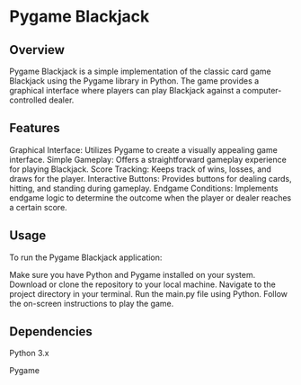 # Pygame Blackjack

## Overview
Pygame Blackjack is a simple implementation of the classic card game Blackjack using the Pygame library in Python. The game provides a graphical interface where players can play Blackjack against a computer-controlled dealer.

## Features
Graphical Interface: Utilizes Pygame to create a visually appealing game interface.
Simple Gameplay: Offers a straightforward gameplay experience for playing Blackjack.
Score Tracking: Keeps track of wins, losses, and draws for the player.
Interactive Buttons: Provides buttons for dealing cards, hitting, and standing during gameplay.
Endgame Conditions: Implements endgame logic to determine the outcome when the player or dealer reaches a certain score.
## Usage
To run the Pygame Blackjack application:

Make sure you have Python and Pygame installed on your system.
Download or clone the repository to your local machine.
Navigate to the project directory in your terminal.
Run the main.py file using Python.
Follow the on-screen instructions to play the game.
## Dependencies
Python 3.x

Pygame
